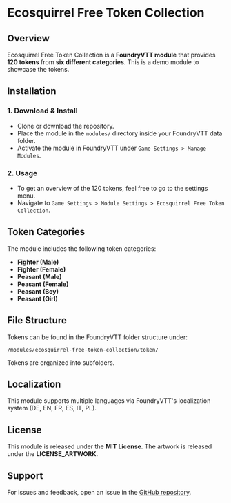 # Ecosquirrel Free Token Collection  

## Overview  

Ecosquirrel Free Token Collection is a **FoundryVTT module** that provides **120 tokens** from **six different categories**. This is a demo module to showcase the tokens.  

## Installation  

### 1. Download & Install  

- Clone or download the repository.  
- Place the module in the `modules/` directory inside your FoundryVTT data folder.  
- Activate the module in FoundryVTT under `Game Settings > Manage Modules`.  

### 2. Usage  

- To get an overview of the 120 tokens, feel free to go to the settings menu.  
- Navigate to `Game Settings > Module Settings > Ecosquirrel Free Token Collection`.  

## Token Categories  

The module includes the following token categories:  

- **Fighter (Male)**  
- **Fighter (Female)**  
- **Peasant (Male)**  
- **Peasant (Female)**  
- **Peasant (Boy)**  
- **Peasant (Girl)**  

## File Structure  

Tokens can be found in the FoundryVTT folder structure under:  

```
/modules/ecosquirrel-free-token-collection/token/
```

Tokens are organized into subfolders.  

## Localization  

This module supports multiple languages via FoundryVTT's localization system (DE, EN, FR, ES, IT, PL).  

## License  

This module is released under the **MIT License**. The artwork is released under the **LICENSE_ARTWORK**.  

## Support  

For issues and feedback, open an issue in the [GitHub repository](https://github.com/your-repo/ecosquirrel-free-token-collection).  

